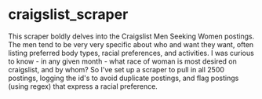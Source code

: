 # craigslist_scraper

This scraper boldly delves into the Craigslist Men Seeking Women postings. The men tend to be very very specific about who and want they want, often listing preferred body types, racial preferences, and activities. I was curious to know -  in any given month - what race of woman is most desired on craigslist, and by whom? So I've set up a scraper to pull in all 2500 postings, logging the id's to avoid duplicate postings, and flag postings (using regex) that express a racial preference. 

